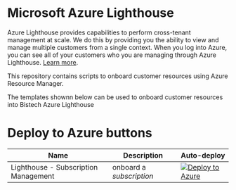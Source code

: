 
# Microsoft Azure Lighthouse

Azure Lighthouse provides capabilities to perform cross-tenant management at scale.  We do this by providing you the ability to view and manage multiple customers from a single context. When you log into Azure, you can see all of your customers who you are managing through Azure Lighthouse. [Learn more](https://azure.com/lighthouse).

This repository contains scripts to onboard customer resources using Azure Resource Manager.

The templates shownn below can be used to onboard customer resources into Bistech Azure Lighthouse

# Deploy to Azure buttons

Name | Description   | Auto-deploy   |
-----| ------------- |--------------- | 
| Lighthouse - Subscription Management | onboard a *subscription* | [![Deploy to Azure](https://aka.ms/deploytoazurebutton)](https://portal.azure.com/#create/Microsoft.Template/uri/https%3A%2F%2Fraw.githubusercontent.com%2FBistech%2FAzure%2Fmaster%2Fdelegated-resource-management%2FdelegatedResourceManagement.json)
